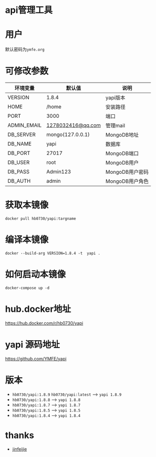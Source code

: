 # api管理工具 
<!--[![docker build](https://img.shields.io/badge/docker%20build-passing-brightgreen)](https://hub.docker.com/r/hb0730/yapi)-->
<!--[![docker pulls](https://badgen.net/docker/pulls/hb0730/yapi)](https://hub.docker.com/r/hb0730/yapi)-->
<!--[![docker cloud build](https://img.shields.io/badge/docker%20build-automated-066da5)](https://hub.docker.com/r/hb0730/yapi)-->
# 用户
 默认密码为`ymfe.org`

# 可修改参数
 |环境变量|默认值|说明|
|----|----|---|
|VERSION|1.8.4|yapi版本|
|HOME|/home|安装路径|
|PORT|3000|端口|
|ADMIN_EMAIL|1278032416@qq.com|管理mail|
|DB_SERVER|mongo(127.0.0.1)	|MongoDB地址|
|DB_NAME|yapi|数据库|
|DB_PORT|27017 |MongoDB端口|
|DB_USER|root|MongoDB用户|
|DB_PASS|Admin123|MongoDB用户密码|
|DB_AUTH|admin|MongoDB用户角色|

# 获取本镜像
`docker pull hb0730/yapi:targname`

# 编译本镜像
`docker --build-arg VERSION=1.8.4 -t  yapi .`

# 如何启动本镜像
`docker-compose up -d`

# hub.docker地址
<https://hub.docker.com/r/hb0730/yapi>

# yapi 源码地址
<https://github.com/YMFE/yapi>

# 版本
 * `hb0730/yapi:1.8.9` `hb0730/yapi:latest` --> `yapi 1.8.9`
 * `hb0730/yapi:1.8.8`  --> `yapi 1.8.8`
 * `hb0730/yapi:1.8.7`  --> `yapi 1.8.7`
 * `hb0730/yapi:1.8.5`  --> `yapi 1.8.5`
 * `hb0730/yapi:1.8.4`  --> `yapi 1.8.4`

# thanks
 * [jinfeijie](https://github.com/jinfeijie/yapi)
